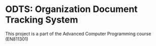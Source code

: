 # ODTS: Organization Document Tracking System
This project is a part of the Advanced Computer Programming course (EN811301)
